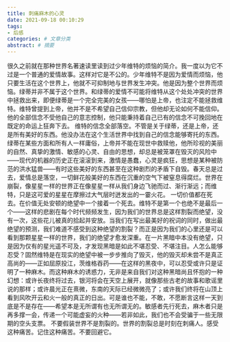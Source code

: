 ```yaml
---
title: 刺痛麻木的心灵
date: 2021-09-18 00:10:29
tags:
- 后感
categories: # 文章分类
abstract: # 摘要
---
```


很久之前就在那种世界名著速读里读到过少年维特的烦恼的简介。我一度以为它不过是一个普通的爱情故事。这样对它是不公的。少年维特不是因为爱情而烦恼，他只要生活在这个世界上，他就不可抑制地与世界发生冲突。他是因为整个世界而烦恼。绿蒂并非不属于这个世界。和绿蒂的爱情不可能将维特从这个处处冲突的世界中拯救出来，即便绿蒂是一个完全完美的女孩——哪怕是上帝，也注定不能拯救维特。维特曾提到上帝，他并不是不希望自己信仰宗教，但他却无论如何不能信仰。他的全部信念不受他自己的意志控制，他只能秉持着自己已有的信念不可挽回地在既定的命运上狂奔下去。
维特的信念全部落空。不管是关于绿蒂，还是上帝，还是所有美好的东西。他没办法在这个生活世界中找到自己的信念能够寄托的东西。绿蒂在某些方面和所有人一样庸俗，上帝并不能在现世中救赎他，他所珍视的美丽的自然、真挚的激情、敏感的心灵、自由的思想，却总是被笼罩在毁灭的风险中——现代的机器的历史正在滚滚到来，激情是愚蠢，心灵是疯狂，思想是某种被防范的洪水猛兽——有时这些美好的东西甚至在这种剧烈的矛盾下自毁。春天总是过去，爱情总是落空，一切鲜花般美好的东西在沉重的空气下被窒息得腐烂。世界在崩裂，像星星一样的世界正在像星星一样从我们身边飞驰而过、渐行渐远；而维特，只是这可爱的星星在摩擦过大气层时迸发出的一霎火花。
一切价值都在死去。在价值无处安顿的绝望中一个接着一个死去。维特不是第一个也绝不是最后一个——这样的悲剧在每个时代频频发生，因为我们的世界总是这样割裂而绝望，没有一次，这些花儿被真的拾起并安放。当我们在写出最美好的祝词的同时，做出最绝望的预测，我们难道不感受到这种绝望的割裂？而正是因为我们的心里还是可以看到那颗星星一样的世界，我们的绝望才愈发深重。在一片黑暗中本没有绝望，只是因为仅有的星光遥不可及，才发现黑暗是如此不堪忍受、不堪注目。人怎么能够忍受？固然维特是在现实的绝望中被一步步推向了毁灭，他的毁灭却未尝不是真正高尚的——正如屈原投江，茨维格吞药——在这样的黑夜中，可以忍受或许只是证明了一种麻木。而这种麻木的诱惑力，无非是来自我们对这种黑暗尚且怀抱的一种幻想：或许长夜终将过去，银河将会在天空上展开，就像那些古老的故事和歌谣里说的那样；或许晨光正在熹微，东南的天际已经微微亮了；或许我们终将在山顶上看到风吹开云和火一般的真正的日出。可是谁也不能，不敢，不愿断言这样一天到底是不是存在——希望本是无所谓有也无所谓无的。敏感者先行死去，麻木者只是再多撑一会，传递一个可能虚妄的火种——若非如此，我们也不会受骗于一些无限期的空头支票。
不要假装世界不是割裂的。世界的割裂总是时刻在刺痛人。感受这种痛苦。记住这种痛苦。不要回避它。